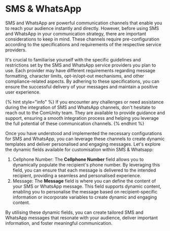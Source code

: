 # SMS & WhatsApp

SMS and WhatsApp are powerful communication channels that enable you to reach your audience instantly and directly. However, before using SMS and WhatsApp in your communication strategy, there are important considerations to keep in mind. These channels require pre-configuration according to the specifications and requirements of the respective service providers.

It's crucial to familiarise yourself with the specific guidelines and restrictions set by the SMS and WhatsApp service providers you plan to use. Each provider may have different requirements regarding message formatting, character limits, opt-in/opt-out mechanisms, and other compliance-related aspects. By adhering to these specifications, you can ensure the successful delivery of your messages and maintain a positive user experience.

{% hint style="info" %}
&#x20;If you encounter any challenges or need assistance during the integration of SMS and WhatsApp channels, don't hesitate to reach out to the ComUnity team. They are available to provide guidance and support, ensuring a smooth integration process and helping you leverage the full potential of these communication channels.
{% endhint %}

Once you have understood and implemented the necessary configurations for SMS and WhatsApp, you can leverage these channels to create dynamic templates and deliver personalised and engaging messages. Let's explore the dynamic fields available for customisation within SMS & Whatsapp:

1. Cellphone Number: The **Cellphone Number** field allows you to dynamically populate the recipient's phone number. By leveraging this field, you can ensure that each message is delivered to the intended recipient, providing a seamless and personalised experience.
2. Message: The **Message** field is where you can define the content of your SMS or WhatsApp message. This field supports dynamic content, enabling you to personalise the message based on recipient-specific information or incorporate variables to create dynamic and engaging content.

By utilising these dynamic fields, you can create tailored SMS and WhatsApp messages that resonate with your audience, deliver important information, and foster meaningful communication.
